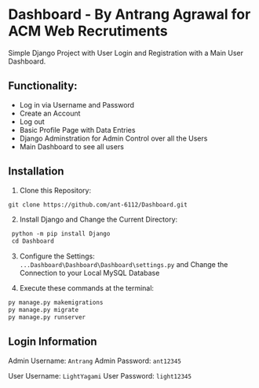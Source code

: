 # Dashboard - By Antrang Agrawal for ACM Web Recrutiments
Simple Django Project with User Login and Registration with a Main User Dashboard.

## Functionality:
* Log in via Username and Password
* Create an Account
* Log out
* Basic Profile Page with Data Entries
* Django Adminstration for Admin Control over all the Users
* Main Dashboard to see all users

## Installation 

1. Clone this Repository:
```html
git clone https://github.com/ant-6112/Dashboard.git
```
2. Install Django and Change the Current Directory: 
```html
 python -m pip install Django
 cd Dashboard
```
3. Configure the Settings:<br>
`...Dashboard\Dashboard\Dashboard\settings.py` and Change the Connection to your Local MySQL Database

4. Execute these commands at the terminal:
```html
py manage.py makemigrations
py manage.py migrate
py manage.py runserver
```

## Login Information

Admin Username: `Antrang`
Admin Password: `ant12345`

User Username: `LightYagami`
User Password: `light12345`


